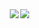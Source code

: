 <div align="center">
<picture>
<source 
  srcset="https://github-readme-stats.vercel.app/api?username=jpedro85&show_icons=true&theme=radical"
  media="(prefers-color-scheme: radical)"
/>
<source
  srcset="https://github-readme-stats.vercel.app/api?username=jpedro85&show_icons=true&theme=radical"
  media="(prefers-color-scheme: radical), (prefers-color-scheme: no-preference)"
/>
<img src="https://github-readme-stats.vercel.app/api?username=jpedro85&show_icons=true&theme=radical" />
</picture>
  <picture>
<source 
  srcset="https://github-readme-stats.vercel.app/api/top-langs/?username=jpedro85&layout=compact&theme=radical"
  media="(prefers-color-scheme: radical)"
/>
<source
  srcset="https://github-readme-stats.vercel.app/api/top-langs/?username=jpedro85&layout=compact&theme=radical"
  media="(prefers-color-scheme: radical), (prefers-color-scheme: no-preference)"
/>
<img src="https://github-readme-stats.vercel.app/api/top-langs/?username=jpedro85&layout=compact&theme=radical" />
</picture>
</div>
